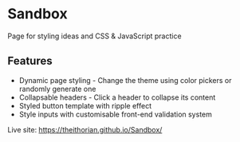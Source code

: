 # Sandbox
Page for styling ideas and CSS &amp; JavaScript practice

## Features
* Dynamic page styling - Change the theme using color pickers or randomly generate one
* Collapsable headers - Click a header to collapse its content
* Styled button template with ripple effect
* Style inputs with customisable front-end validation system

Live site: https://theithorian.github.io/Sandbox/
